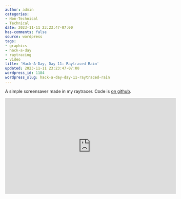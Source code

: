 ```yaml
---
author: admin
categories:
- Non-Technical
- Technical
date: 2023-11-11 23:23:47-07:00
has-comments: false
source: wordpress
tags:
- graphics
- hack-a-day
- raytracing
- video
title: 'Hack-A-Day, Day 11: Raytraced Rain'
updated: 2023-11-11 23:23:47-07:00
wordpress_id: 1184
wordpress_slug: hack-a-day-day-11-raytraced-rain
---
```

A simple screensaver made in my raytracer. Code is [on github](https://github.com/za3k/ha3k-11-raytracer-rain).

<iframe allow="accelerometer; autoplay; clipboard-write; encrypted-media; gyroscope; picture-in-picture; web-share" allowfullscreen="" frameborder="0" height="315" src="https://www.youtube.com/embed/FewtsNn8dg0?si=tcTHe0v4WhGp_lkW" title="YouTube video player" width="560"></iframe>
